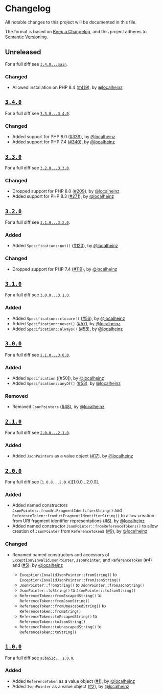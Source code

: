 # Changelog

All notable changes to this project will be documented in this file.

The format is based on [Keep a Changelog](https://keepachangelog.com/en/1.0.0/), and this project adheres to [Semantic Versioning](https://semver.org/spec/v2.0.0.html).

## Unreleased

For a full diff see [`3.4.0...main`][3.4.0...main].

### Changed

- Allowed installation on PHP 8.4 ([#419]), by [@localheinz]

## [`3.4.0`][3.4.0]

For a full diff see [`3.3.0...3.4.0`][3.3.0...3.4.0].

### Changed

- Added support for PHP 8.0 ([#339]), by [@localheinz]
- Added support for PHP 7.4 ([#340]), by [@localheinz]

## [`3.3.0`][3.3.0]

For a full diff see [`3.2.0...3.3.0`][3.2.0...3.3.0].

### Changed

- Dropped support for PHP 8.0 ([#209]), by [@localheinz]
- Added support for PHP 8.3 ([#271]), by [@localheinz]

## [`3.2.0`][3.2.0]

For a full diff see [`3.1.0...3.2.0`][3.1.0...3.2.0].

### Added

- Added `Specification::not()` ([#123]), by [@localheinz]

### Changed

- Dropped support for PHP 7.4 ([#119]), by [@localheinz]

## [`3.1.0`][3.1.0]

For a full diff see [`3.0.0...3.1.0`][3.0.0...3.1.0].

### Added

- Added `Specification::closure()` ([#56]), by [@localheinz]
- Added `Specification::never()` ([#57]), by [@localheinz]
- Added `Specification::always()` ([#58]), by [@localheinz]

## [`3.0.0`][3.0.0]

For a full diff see [`2.1.0...3.0.0`][2.1.0...3.0.0].

### Added

- Added `Specification` ([#50]), by [@localheinz]
- Added `Specification::anyOf()` ([#53]), by [@localheinz]

### Removed

- Removed `JsonPointers`  ([#48]), by [@localheinz]

## [`2.1.0`][2.1.0]

For a full diff see [`2.0.0...2.1.0`][2.0.0...2.1.0].

### Added

- Added `JsonPointers` as a value object  ([#17]), by [@localheinz]

## [`2.0.0`][2.0.0]

For a full diff see [`1.0.0...2.0.0`][1.0.0...2.0.0].

### Added

- Added named constructors `JsonPointer::fromUriFragmentIdentifierString()` and `ReferenceToken::fromUriFragmentIdentifierString()` to allow creation from URI fragment identifier representations ([#6]), by [@localheinz]
- Added named constructor `JsonPointer::fromReferenceTokens()` to allow creation of `JsonPointer` from `ReferenceToken`s ([#9]), by [@localheinz]

### Changed

- Renamed named constructors and accessors of `Exception\InvalidJsonPointer`, `JsonPointer`, and `ReferenceToken` ([#4]) and ([#5]), by [@localheinz]

  - `Exception\InvalidJsonPointer::fromString()` to `Exception\InvalidJsonPointer::fromJsonString()`
  - `JsonPointer::fromString()` to `JsonPointer::fromJsonString()`
  - `JsonPointer::toString()` to `JsonPointer::toJsonString()`
  - `ReferenceToken::fromEscapedString()` to `ReferenceToken::fromJsonString()`
  - `ReferenceToken::fromUnescapedString()` to `ReferenceToken::fromString()`
  - `ReferenceToken::toEscapedString()` to `ReferenceToken::toJsonString()`
  - `ReferenceToken::toUnescapedString()` to `ReferenceToken::toString()`

## [`1.0.0`][1.0.0]

For a full diff see [`a5ba52c...1.0.0`][a5ba52c...1.0.0].

### Added

- Added `ReferenceToken` as a value object ([#1]), by [@localheinz]
- Added `JsonPointer` as a value object ([#2]), by [@localheinz]

[1.0.0]: https://github.com/ergebnis/json-pointer/releases/tag/1.0.0
[2.0.0]: https://github.com/ergebnis/json-pointer/releases/tag/2.0.0
[2.1.0]: https://github.com/ergebnis/json-pointer/releases/tag/2.1.0
[3.0.0]: https://github.com/ergebnis/json-pointer/releases/tag/3.0.0
[3.1.0]: https://github.com/ergebnis/json-pointer/releases/tag/3.1.0
[3.2.0]: https://github.com/ergebnis/json-pointer/releases/tag/3.2.0
[3.3.0]: https://github.com/ergebnis/json-pointer/releases/tag/3.3.0
[3.4.0]: https://github.com/ergebnis/json-pointer/releases/tag/3.4.0

[a5ba52c...1.0.0]: https://github.com/ergebnis/json-pointer/compare/a5ba52c...1.0.0
[1.0.0...main]: https://github.com/ergebnis/json-pointer/compare/1.0.0...main
[2.0.0...2.1.0]: https://github.com/ergebnis/json-pointer/compare/2.0.0...2.1.0
[2.1.0...3.0.0]: https://github.com/ergebnis/json-pointer/compare/2.1.0...3.0.0
[3.0.0...3.1.0]: https://github.com/ergebnis/json-pointer/compare/3.0.0...3.1.0
[3.1.0...3.2.0]: https://github.com/ergebnis/json-pointer/compare/3.1.0...3.2.0
[3.2.0...3.3.0]: https://github.com/ergebnis/json-pointer/compare/3.2.0...3.3.0
[3.3.0...3.4.0]: https://github.com/ergebnis/json-pointer/compare/3.3.0...3.4.0
[3.4.0...main]: https://github.com/ergebnis/json-pointer/compare/3.4.0...main

[#1]: https://github.com/ergebnis/json-pointer/pull/1
[#2]: https://github.com/ergebnis/json-pointer/pull/2
[#4]: https://github.com/ergebnis/json-pointer/pull/4
[#5]: https://github.com/ergebnis/json-pointer/pull/5
[#6]: https://github.com/ergebnis/json-pointer/pull/6
[#9]: https://github.com/ergebnis/json-pointer/pull/9
[#17]: https://github.com/ergebnis/json-pointer/pull/17
[#48]: https://github.com/ergebnis/json-pointer/pull/48
[#53]: https://github.com/ergebnis/json-pointer/pull/53
[#56]: https://github.com/ergebnis/json-pointer/pull/56
[#57]: https://github.com/ergebnis/json-pointer/pull/57
[#58]: https://github.com/ergebnis/json-pointer/pull/58
[#119]: https://github.com/ergebnis/json-pointer/pull/119
[#123]: https://github.com/ergebnis/json-pointer/pull/123
[#209]: https://github.com/ergebnis/json-pointer/pull/209
[#271]: https://github.com/ergebnis/json-pointer/pull/271
[#339]: https://github.com/ergebnis/json-pointer/pull/339
[#340]: https://github.com/ergebnis/json-pointer/pull/340
[#419]: https://github.com/ergebnis/json-pointer/pull/419

[@localheinz]: https://github.com/localheinz
